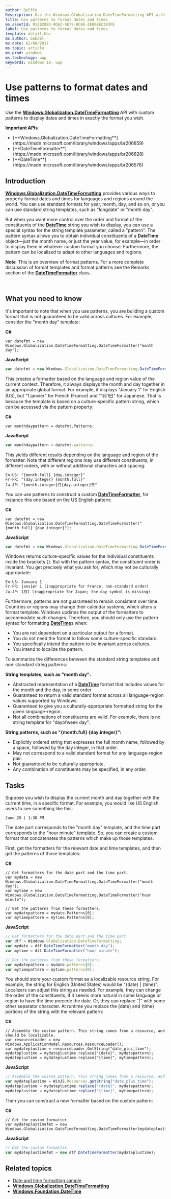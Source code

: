 ---author: DelfCoDescription: Use the Windows.Globalization.DateTimeFormatting API with custom patterns to display dates and times in exactly the format you wish.title: Use patterns to format dates and timesms.assetid: 012028B3-9DA2-4E72-8C0E-3E06BEC3B3FElabel: Use patterns to format dates and timestemplate: detail.hbsms.author: bobdelms.date: 02/08/2017ms.topic: articlems.prod: windowsms.technology: uwpkeywords: windows 10, uwp---# Use patterns to format dates and times<link rel="stylesheet" href="https://az835927.vo.msecnd.net/sites/uwp/Resources/css/custom.css">Use the [**Windows.Globalization.DateTimeFormatting**](https://msdn.microsoft.com/library/windows/apps/br206859) API with custom patterns to display dates and times in exactly the format you wish.<div class="important-apis" ><b>Important APIs</b><br/><ul><li>[**Windows.Globalization.DateTimeFormatting**](https://msdn.microsoft.com/library/windows/apps/br206859)</li><li>[**DateTimeFormatter**](https://msdn.microsoft.com/library/windows/apps/br206828)</li><li>[**DateTime**](https://msdn.microsoft.com/library/windows/apps/br206576)</li></ul></div>## Introduction[**Windows.Globalization.DateTimeFormatting**](https://msdn.microsoft.com/library/windows/apps/br206859) provides various ways to properly format dates and times for languages and regions around the world. You can use standard formats for year, month, day, and so on, or you can use standard string templates, such as "longdate" or "month day".But when you want more control over the order and format of the constituents of the [**DateTime**](https://msdn.microsoft.com/library/windows/apps/br206576) string you wish to display, you can use a special syntax for the string template parameter, called a "pattern". The pattern syntax allows you to obtain individual constituents of a **DateTime** object—just the month name, or just the year value, for example—in order to display them in whatever custom format you choose. Furthermore, the pattern can be localized to adapt to other languages and regions.**Note**  This is an overview of format patterns. For a more complete discussion of format templates and format patterns see the Remarks section of the [**DateTimeFormatter**](https://msdn.microsoft.com/library/windows/apps/br206828) class. ## What you need to knowIt's important to note that when you use patterns, you are building a custom format that is not guaranteed to be valid across cultures. For example, consider the "month day" template:**C#**```CSharpvar datefmt = new Windows.Globalization.DateTimeFormatting.DateTimeFormatter("month day");```**JavaScript**```JavaScriptvar datefmt = new Windows.Globalization.DateTimeFormatting.DateTimeFormatter("month day");```This creates a formatter based on the language and region value of the current context. Therefore, it always displays the month and day together in an appropriate global format. For example, it displays "January 1" for English (US), but "1 janvier" for French (France) and "1月1日" for Japanese. That is because the template is based on a culture-specific pattern string, which can be accessed via the pattern property:**C#**```CSharpvar monthdaypattern = datefmt.Patterns;```**JavaScript**```JavaScriptvar monthdaypattern = datefmt.patterns;```This yields different results depending on the language and region of the formatter. Note that different regions may use different constituents, in different orders, with or without additional characters and spacing:``` syntaxEn-US: "{month.full} {day.integer}"Fr-FR: "{day.integer} {month.full}"Ja-JP: "{month.integer}月{day.integer}日"```You can use patterns to construct a custom [**DateTimeFormatter**](https://msdn.microsoft.com/library/windows/apps/br206828), for instance this one based on the US English pattern:**C#**```CSharpvar datefmt = new Windows.Globalization.DateTimeFormatting.DateTimeFormatter("{month.full} {day.integer}");```**JavaScript**```JavaScriptvar datefmt = new Windows.Globalization.DateTimeFormatting.DateTimeFormatter("{month.full} {day.integer}");```Windows returns culture-specific values for the individual constituents inside the brackets {}. But with the pattern syntax, the constituent order is invariant. You get precisely what you ask for, which may not be culturally appropriate:``` syntaxEn-US: January 1Fr-FR: janvier 1 (inappropriate for France; non-standard order)Ja-JP: 1月1 (inappropriate for Japan; the day symbol is missing)```Furthermore, patterns are not guaranteed to remain consistent over time. Countries or regions may change their calendar systems, which alters a format template. Windows updates the output of the formatters to accommodate such changes. Therefore, you should only use the pattern syntax for formatting [**DateTime**](https://msdn.microsoft.com/library/windows/apps/br206576)s when:-   You are not dependent on a particular output for a format.-   You do not need the format to follow some culture-specific standard.-   You specifically intend the pattern to be invariant across cultures.-   You intend to localize the pattern.To summarize the differences between the standard string templates and non-standard string patterns:**String templates, such as "month day":**-   Abstracted representation of a [**DateTime**](https://msdn.microsoft.com/library/windows/apps/br206576) format that includes values for the month and the day, in some order.-   Guaranteed to return a valid standard format across all language-region values supported by Windows.-   Guaranteed to give you a culturally-appropriate formatted string for the given language-region.-   Not all combinations of constituents are valid. For example, there is no string template for "dayofweek day".**String patterns, such as "{month.full} {day.integer}":**-   Explicitly ordered string that expresses the full month name, followed by a space, followed by the day integer, in that order.-   May not correspond to a valid standard format for any language-region pair.-   Not guaranteed to be culturally appropriate.-   Any combination of constituents may be specified, in any order.## TasksSuppose you wish to display the current month and day together with the current time, in a specific format. For example, you would like US English users to see something like this:``` syntaxJune 25 | 1:38 PM```The date part corresponds to the "month day" template, and the time part corresponds to the "hour minute" template. So, you can create a custom format that concatenates the patterns which make up those templates.First, get the formatters for the relevant date and time templates, and then get the patterns of those templates:**C#**```CSharp// Get formatters for the date part and the time part.var mydate = new Windows.Globalization.DateTimeFormatting.DateTimeFormatter("month day");var mytime = new Windows.Globalization.DateTimeFormatting.DateTimeFormatter("hour minute");// Get the patterns from these formatters.var mydatepattern = mydate.Patterns[0];var mytimepattern = mytime.Patterns[0];```**JavaScript**```JavaScript// Get formatters for the date part and the time part.var dtf = Windows.Globalization.DateTimeFormatting;var mydate = dtf.DateTimeFormatter("month day");var mytime = dtf.DateTimeFormatter("hour minute");// Get the patterns from these formatters.var mydatepattern = mydate.patterns[0];var mytimepattern = mytime.patterns[0];```You should store your custom format as a localizable resource string. For example, the string for English (United States) would be "{date} | {time}". Localizers can adjust this string as needed. For example, they can change the order of the constituents, if it seems more natural in some language or region to have the time precede the date. Or, they can replace "|" with some other separator character. At runtime you replace the {date} and {time} portions of the string with the relevant pattern:**C#**```CSharp// Assemble the custom pattern. This string comes from a resource, and should be localizable. var resourceLoader = new Windows.ApplicationModel.Resources.ResourceLoader();var mydateplustime = resourceLoader.GetString("date_plus_time");mydateplustime = mydateplustime.replace("{date}", mydatepattern);mydateplustime = mydateplustime.replace("{time}", mytimepattern);```**JavaScript**```JavaScript// Assemble the custom pattern. This string comes from a resource, and should be localizable. var mydateplustime = WinJS.Resources.getString("date_plus_time");mydateplustime = mydateplustime.replace("{date}", mydatepattern);mydateplustime = mydateplustime.replace("{time}", mytimepattern);```Then you can construct a new formatter based on the custom pattern:**C#**```CSharp// Get the custom formatter.var mydateplustimefmt = new Windows.Globalization.DateTimeFormatting.DateTimeFormatter(mydateplustime);```**JavaScript**```JavaScript// Get the custom formatter.var mydateplustimefmt = new dtf.DateTimeFormatter(mydateplustime);```## Related topics* [Date and time formatting sample](http://go.microsoft.com/fwlink/p/?LinkId=231618)* [**Windows.Globalization.DateTimeFormatting**](https://msdn.microsoft.com/library/windows/apps/br206859)* [**Windows.Foundation.DateTime**](https://msdn.microsoft.com/library/windows/apps/br206576)  